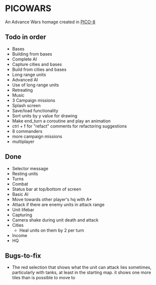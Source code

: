 PICOWARS
========

An Advance Wars homage created in [PICO-8](https://www.lexaloffle.com/pico-8.php)


Todo in order
-------------

* Bases
* Building from bases
* Complete AI
 * Capture cities and bases
 * Build from cities and bases
* Long range units
* Advanced AI
 * Use of long range units
 * Retreating
* Music
* 3 Campaign missions
* Splash screen
* Save/load functionality
* Sort units by y value for drawing
* Make end_turn a coroutine and play an animation 
* ctrl + f for "refact" comments for refactoring suggestions
* 8 commanders
* more campaign missions
* multiplayer



Done
----

* Selector message
* Resting units
* Turns
* Combat
* Status bar at top/bottom of screen
* Basic AI
 * Move towards other player's hq with A*
 * Attack if there are enemy units in attack range
* Unit lifebar
* Capturing
* Camera shake during unit death and attack
* Cities
  * Heal units on them by 2 per turn
* Income
* HQ

Bugs-to-fix
-----------

* The red selection that shows what the unit can attack lies sometimes, particularly with tanks, at least in the starting map. it shows one more tiles than is possible to move to
